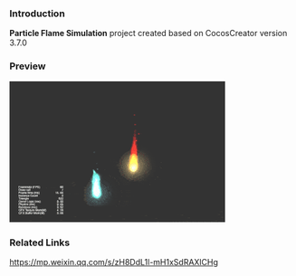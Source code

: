 ### Introduction
**Particle Flame Simulation** project created based on CocosCreator version 3.7.0

### Preview
![image](../../../gif/202203/2022030531.gif)

### Related Links
https://mp.weixin.qq.com/s/zH8DdL1l-mH1xSdRAXlCHg